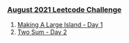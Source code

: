### [August 2021 Leetcode Challenge](https://leetcode.com/explore/featured/card/august-leetcoding-challenge-2021/)

1. [Making A Large Island - Day 1](/_2021/_08_august2021/Day_01_827_Making_A_Large_Island.java) 
2. [Two Sum - Day 2](/_2021/_08_august2021/Day_02_1_Two_Sum.java) 
